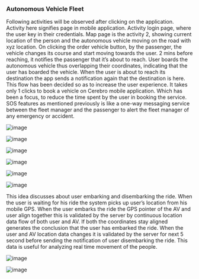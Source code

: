 <script src="https://gist.github.com/jxson/1784669.js"></script>
### Autonomous Vehicle Fleet 

Following activities will be observed after clicking on the application. Activity here signifies page in mobile application. Activity login page, where the user key in their credentials. Map page is the activity 2, showing current location of the person and the autonomous vehicle moving on the road with xyz location. On clicking the order vehicle button, by the passenger, the vehicle changes its course and start moving towards the user. 2 mins before reaching, it notifies the passenger that it’s about to reach. User boards the autonomous vehicle thus overlapping their coordinates, indicating that the user has boarded the vehicle. When the user is about to reach its destination the app sends a notification again that the destination is here. This flow has been decided so as to increase the user experience. It takes only 1 clicks to book a vehicle on Cerebro mobile application. Which has been a focus, to reduce the time spent by the user in booking the service. SOS features as mentioned previously is like a one-way messaging service between the fleet manager and the passenger to alert the fleet manager of any emergency or accident.

![image](https://cloud.githubusercontent.com/assets/6923058/18263886/884728f8-743f-11e6-951f-3bd727252ed4.png)

![image](https://cloud.githubusercontent.com/assets/6923058/18263891/8ee20016-743f-11e6-9e52-76de1bf88bef.png)

![image](https://cloud.githubusercontent.com/assets/6923058/18263897/95979268-743f-11e6-947c-15171760da4d.png)

![image](https://cloud.githubusercontent.com/assets/6923058/18263908/9de95514-743f-11e6-8d75-9fe0612da669.png)

![image](https://cloud.githubusercontent.com/assets/6923058/18263915/a3b28150-743f-11e6-97c4-c281cf3f5198.png)

![image](https://cloud.githubusercontent.com/assets/6923058/18263920/a882143e-743f-11e6-9f0a-96f85e9ab557.png)

This idea discusses about user embarking and disembarking the ride. When the user is waiting for his ride the system picks up user’s location from his mobile GPS. When the user embarks the ride the GPS pointer of the AV and user align together this is validated by the server by continuous location data flow of both user and AV. If both the coordinates stay aligned generates the conclusion that the user has embarked the ride.
When the user and AV location data changes it is validated by the server for next 5 second before sending the notification of user disembarking the ride. This data is useful for analyzing real time movement of the people. 


![image](https://cloud.githubusercontent.com/assets/6923058/18263924/ae20afc2-743f-11e6-822e-7c78f3abb9ee.png)

![image](https://cloud.githubusercontent.com/assets/6923058/18263929/b2e8a8d4-743f-11e6-9a14-88190c63e8c1.png)

